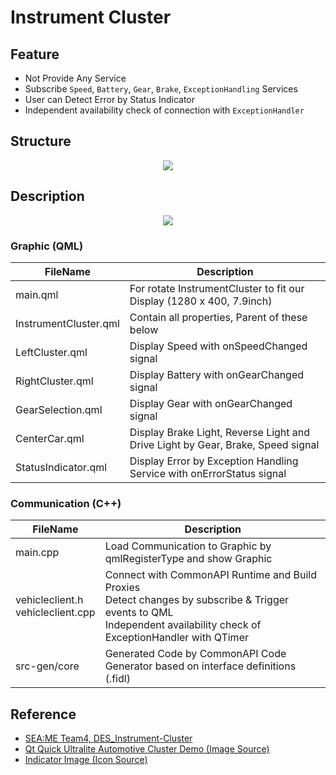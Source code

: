 # Instrument Cluster

## Feature

- Not Provide Any Service
- Subscribe `Speed`, `Battery`, `Gear`, `Brake`, `ExceptionHandling` Services
- User can Detect Error by Status Indicator
- Independent availability check of connection with `ExceptionHandler`

## Structure

<p align="center">
  <img src="https://github.com/SEA-ME-Team4/app-hu/assets/120576021/d5972534-e14a-49e3-bc36-9d27ad03406e">
</p>

## Description

<p align="center">
  <img src="https://github.com/SEA-ME-Team4/DES_PDC-System/assets/120576021/35d223cf-3034-4fc7-97ee-3d0ab84f30c2">
</p>

### Graphic (QML)

| FileName | Description |
| --- | --- |
| main.qml | For rotate InstrumentCluster to fit our Display (1280 x 400, 7.9inch) |
| InstrumentCluster.qml | Contain all properties, Parent of these below |
| LeftCluster.qml | Display Speed with onSpeedChanged signal |
| RightCluster.qml | Display Battery with onGearChanged signal |
| GearSelection.qml | Display Gear with onGearChanged signal |
| CenterCar.qml | Display Brake Light, Reverse Light and Drive Light by Gear, Brake, Speed signal |
| StatusIndicator.qml | Display Error by Exception Handling Service with onErrorStatus signal |

### Communication (C++)

| FileName | Description |
| --- | --- |
| main.cpp | Load Communication to Graphic by qmlRegisterType and show Graphic |
| vehicleclient.h <br/> vehicleclient.cpp | Connect with CommonAPI Runtime and Build Proxies <br/> Detect changes by subscribe & Trigger events to QML <br/> Independent availability check of ExceptionHandler with QTimer |
| src-gen/core | Generated Code by CommonAPI Code Generator based on interface definitions (.fidl) |

## Reference
- [SEA:ME Team4, DES_Instrument-Cluster](https://github.com/SEA-ME-Team4/DES_Instrument-Cluster)
- [Qt Quick Ultralite Automotive Cluster Demo (Image Source)](https://doc.qt.io/QtForMCUs-2.5/quickultralite-automotive-example.html)
- [Indicator Image (Icon Source)](https://www.flaticon.com/kr/free-icons/)
